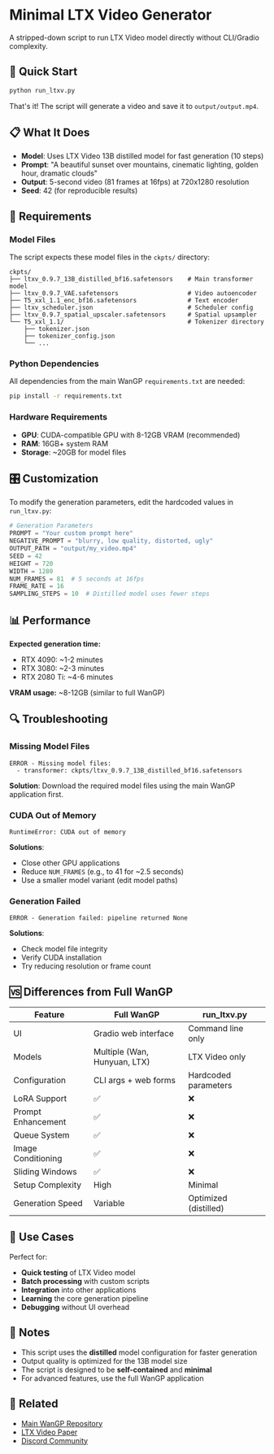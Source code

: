 # Minimal LTX Video Generator

A stripped-down script to run LTX Video model directly without CLI/Gradio complexity.

## 🚀 Quick Start

```bash
python run_ltxv.py
```

That's it! The script will generate a video and save it to `output/output.mp4`.

## 📋 What It Does

- **Model**: Uses LTX Video 13B distilled model for fast generation (10 steps)
- **Prompt**: "A beautiful sunset over mountains, cinematic lighting, golden hour, dramatic clouds"
- **Output**: 5-second video (81 frames at 16fps) at 720x1280 resolution
- **Seed**: 42 (for reproducible results)

## 🔧 Requirements

### Model Files
The script expects these model files in the `ckpts/` directory:

```
ckpts/
├── ltxv_0.9.7_13B_distilled_bf16.safetensors    # Main transformer model
├── ltxv_0.9.7_VAE.safetensors                   # Video autoencoder
├── T5_xxl_1.1_enc_bf16.safetensors              # Text encoder
├── ltxv_scheduler.json                          # Scheduler config
├── ltxv_0.9.7_spatial_upscaler.safetensors      # Spatial upsampler
└── T5_xxl_1.1/                                  # Tokenizer directory
    ├── tokenizer.json
    ├── tokenizer_config.json
    └── ...
```

### Python Dependencies
All dependencies from the main WanGP `requirements.txt` are needed:

```bash
pip install -r requirements.txt
```

### Hardware Requirements
- **GPU**: CUDA-compatible GPU with 8-12GB VRAM (recommended)
- **RAM**: 16GB+ system RAM
- **Storage**: ~20GB for model files

## 🎛️ Customization

To modify the generation parameters, edit the hardcoded values in `run_ltxv.py`:

```python
# Generation Parameters
PROMPT = "Your custom prompt here"
NEGATIVE_PROMPT = "blurry, low quality, distorted, ugly"
OUTPUT_PATH = "output/my_video.mp4"
SEED = 42
HEIGHT = 720
WIDTH = 1280
NUM_FRAMES = 81  # 5 seconds at 16fps
FRAME_RATE = 16
SAMPLING_STEPS = 10  # Distilled model uses fewer steps
```

## 📊 Performance

**Expected generation time:**
- RTX 4090: ~1-2 minutes
- RTX 3080: ~2-3 minutes  
- RTX 2080 Ti: ~4-6 minutes

**VRAM usage:** ~8-12GB (similar to full WanGP)

## 🔍 Troubleshooting

### Missing Model Files
```
ERROR - Missing model files:
  - transformer: ckpts/ltxv_0.9.7_13B_distilled_bf16.safetensors
```
**Solution**: Download the required model files using the main WanGP application first.

### CUDA Out of Memory
```
RuntimeError: CUDA out of memory
```
**Solutions**:
- Close other GPU applications
- Reduce `NUM_FRAMES` (e.g., to 41 for ~2.5 seconds)
- Use a smaller model variant (edit model paths)

### Generation Failed
```
ERROR - Generation failed: pipeline returned None
```
**Solutions**:
- Check model file integrity
- Verify CUDA installation
- Try reducing resolution or frame count

## 🆚 Differences from Full WanGP

| Feature | Full WanGP | run_ltxv.py |
|---------|------------|-------------|
| UI | Gradio web interface | Command line only |
| Models | Multiple (Wan, Hunyuan, LTX) | LTX Video only |
| Configuration | CLI args + web forms | Hardcoded parameters |
| LoRA Support | ✅ | ❌ |
| Prompt Enhancement | ✅ | ❌ |
| Queue System | ✅ | ❌ |
| Image Conditioning | ✅ | ❌ |
| Sliding Windows | ✅ | ❌ |
| Setup Complexity | High | Minimal |
| Generation Speed | Variable | Optimized (distilled) |

## 🎯 Use Cases

Perfect for:
- **Quick testing** of LTX Video model
- **Batch processing** with custom scripts
- **Integration** into other applications
- **Learning** the core generation pipeline
- **Debugging** without UI overhead

## 📝 Notes

- This script uses the **distilled** model configuration for faster generation
- Output quality is optimized for the 13B model size
- The script is designed to be **self-contained** and **minimal**
- For advanced features, use the full WanGP application

## 🔗 Related

- [Main WanGP Repository](https://github.com/deepbeepmeep/Wan2GP)
- [LTX Video Paper](https://arxiv.org/abs/2410.07954)
- [Discord Community](https://discord.gg/g7efUW9jGV)